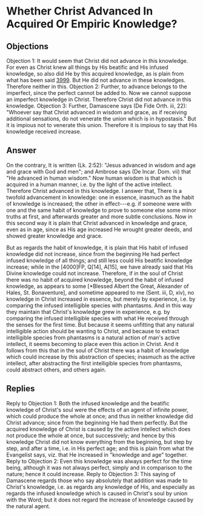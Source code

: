 # Whether Christ Advanced In Acquired Or Empiric Knowledge?
## Objections
Objection 1: It would seem that Christ did not advance in this knowledge. For even as Christ knew all things by His beatific and His infused knowledge, so also did He by this acquired knowledge, as is plain from what has been said [3999](A[1]). But He did not advance in these knowledges. Therefore neither in this.
Objection 2: Further, to advance belongs to the imperfect, since the perfect cannot be added to. Now we cannot suppose an imperfect knowledge in Christ. Therefore Christ did not advance in this knowledge.
Objection 3: Further, Damascene says (De Fide Orth. iii, 22): "Whoever say that Christ advanced in wisdom and grace, as if receiving additional sensations, do not venerate the union which is in hypostasis." But it is impious not to venerate this union. Therefore it is impious to say that His knowledge received increase.
## Answer
On the contrary, It is written (Lk. 2:52): "Jesus advanced in wisdom and age and grace with God and men"; and Ambrose says (De Incar. Dom. vii) that "He advanced in human wisdom." Now human wisdom is that which is acquired in a human manner, i.e. by the light of the active intellect. Therefore Christ advanced in this knowledge.
I answer that, There is a twofold advancement in knowledge: one in essence, inasmuch as the habit of knowledge is increased; the other in effect---e.g. if someone were with one and the same habit of knowledge to prove to someone else some minor truths at first, and afterwards greater and more subtle conclusions. Now in this second way it is plain that Christ advanced in knowledge and grace, even as in age, since as His age increased He wrought greater deeds, and showed greater knowledge and grace.

But as regards the habit of knowledge, it is plain that His habit of infused knowledge did not increase, since from the beginning He had perfect infused knowledge of all things; and still less could His beatific knowledge increase; while in the [4000]FP, Q[14], A[15], we have already said that His Divine knowledge could not increase. Therefore, if in the soul of Christ there was no habit of acquired knowledge, beyond the habit of infused knowledge, as appears to some [*Blessed Albert the Great, Alexander of Hales, St. Bonaventure], and sometime appeared to me (Sent. iii, D, xiv), no knowledge in Christ increased in essence, but merely by experience, i.e. by comparing the infused intelligible species with phantasms. And in this way they maintain that Christ's knowledge grew in experience, e.g. by comparing the infused intelligible species with what He received through the senses for the first time. But because it seems unfitting that any natural intelligible action should be wanting to Christ, and because to extract intelligible species from phantasms is a natural action of man's active intellect, it seems becoming to place even this action in Christ. And it follows from this that in the soul of Christ there was a habit of knowledge which could increase by this abstraction of species; inasmuch as the active intellect, after abstracting the first intelligible species from phantasms, could abstract others, and others again.
## Replies
Reply to Objection 1: Both the infused knowledge and the beatific knowledge of Christ's soul were the effects of an agent of infinite power, which could produce the whole at once; and thus in neither knowledge did Christ advance; since from the beginning He had them perfectly. But the acquired knowledge of Christ is caused by the active intellect which does not produce the whole at once, but successively; and hence by this knowledge Christ did not know everything from the beginning, but step by step, and after a time, i.e. in His perfect age; and this is plain from what the Evangelist says, viz. that He increased in "knowledge and age" together.
Reply to Objection 2: Even this knowledge was always perfect for the time being, although it was not always perfect, simply and in comparison to the nature; hence it could increase.
Reply to Objection 3: This saying of Damascene regards those who say absolutely that addition was made to Christ's knowledge, i.e. as regards any knowledge of His, and especially as regards the infused knowledge which is caused in Christ's soul by union with the Word; but it does not regard the increase of knowledge caused by the natural agent.